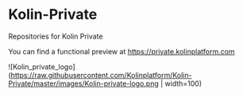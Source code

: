 # Kolin-Private
Repositories for Kolin Private

You can find a functional preview at https://private.kolinplatform.com

![Kolin_private_logo](https://raw.githubusercontent.com/Kolinplatform/Kolin-Private/master/images/Kolin-private-logo.png | width=100)
